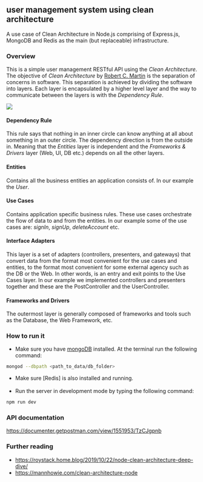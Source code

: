 ## user management system using clean architecture
A use case of Clean Architecture in Node.js comprising of Express.js, MongoDB and Redis as the main (but replaceable) infrastructure.

### Overview
This is a simple user management RESTful API  using the *Clean Architecture*.
The objective of *Clean Architecture* by [Robert C. Martin] is the separation of concerns in software. 
This separation is achieved by dividing the software into layers. Each layer is encapsulated by a higher level layer and the way to communicate between the layers is with the *Dependency Rule*.

![](https://blog.cleancoder.com/uncle-bob/images/2012-08-13-the-clean-architecture/CleanArchitecture.jpg)

#### Dependency Rule
This rule says that nothing in an inner circle can know anything at all about something in an outer circle. The dependency direction is from the outside in. Meaning that the *Entities* layer is independent and the *Frameworks & Drivers* layer (Web, UI, DB etc.) depends on all the other layers.
#### Entities
Contains all the business entities an application consists of. In our example the *User*.
#### Use Cases
Contains application specific business rules. These use cases orchestrate the flow of data to and from the entities. In our example some of the use cases are: *signIn*, *signUp*, *deleteAccount* etc.
#### Interface Adapters
This layer is a set of adapters (controllers, presenters, and gateways) that convert data from the format most convenient for the use cases and entities, to the format most convenient for some external agency such as the DB or the Web. In other words, is an entry and exit points to the Use Cases layer. In our example we implemented controllers and presenters together and these are the PostController and the UserController.
#### Frameworks and Drivers
The outermost layer is generally composed of frameworks and tools such as the Database, the Web Framework, etc.
### How to run it
* Make sure you have [mongoDB] installed. At the terminal run the following command:
```sh
mongod --dbpath <path_to_data/db_folder>
```
* Make sure [Redis] is also installed and running.<br /><br />
* Run the server in development mode by typing the following command:
```sh
npm run dev
```
### API documentation
https://documenter.getpostman.com/view/1551953/TzCJgpnb


### Further reading
- https://roystack.home.blog/2019/10/22/node-clean-architecture-deep-dive/
- https://mannhowie.com/clean-architecture-node

[Robert C. Martin]: <https://blog.cleancoder.com/uncle-bob/2012/08/13/the-clean-architecture.html>
[nodejs]: <https://nodejs.org> 
[mongoDB]: <https://www.mongodb.com/try/download/community>

   
   
